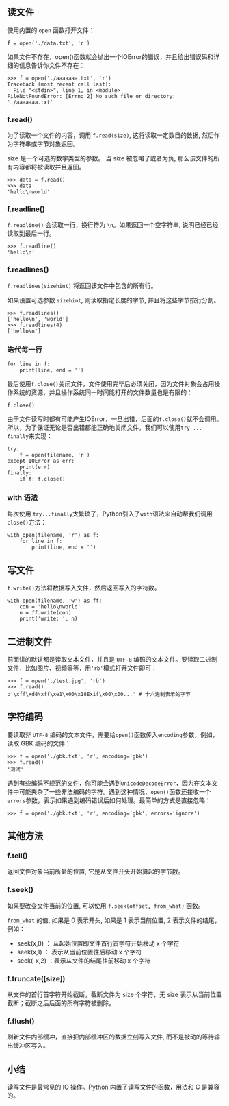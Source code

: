 ## 读文件

使用内置的 `open` 函数打开文件：

```
f = open('./data.txt', 'r')
```

如果文件不存在，open()函数就会抛出一个IOError的错误，并且给出错误码和详细的信息告诉你文件不存在：

```
>>> f = open('./aaaaaaa.txt', 'r')
Traceback (most recent call last):
  File "<stdin>", line 1, in <module>
FileNotFoundError: [Errno 2] No such file or directory: './aaaaaaa.txt'
```

### f.read() 

为了读取一个文件的内容，调用 `f.read(size)`, 这将读取一定数目的数据, 然后作为字符串或字节对象返回。

size 是一个可选的数字类型的参数。 当 size 被忽略了或者为负, 那么该文件的所有内容都将被读取并且返回。

```
>>> data = f.read()
>>> data
'hello\nworld'
```

### f.readline()

`f.readline()` 会读取一行，换行符为 `\n`。如果返回一个空字符串, 说明已经已经读取到最后一行。

```
>>> f.readline()
'hello\n'
```

### f.readlines()

`f.readlines(sizehint)` 将返回该文件中包含的所有行。

如果设置可选参数 `sizehint`, 则读取指定长度的字节, 并且将这些字节按行分割。

```
>>> f.readlines()
['hello\n', 'world']
>>> f.readlines(4)
['hello\n']
```

### 迭代每一行

```
for line in f:
    print(line, end = '')
```

最后使用`f.close()`关闭文件，文件使用完毕后必须关闭，因为文件对象会占用操作系统的资源，并且操作系统同一时间能打开的文件数量也是有限的：

```
f.close()
```

由于文件读写时都有可能产生IOError，一旦出错，后面的`f.close()`就不会调用。所以，为了保证无论是否出错都能正确地关闭文件，我们可以使用`try ... finally`来实现：

```
try:
    f = open(filename, 'r')
except IOError as err:
    print(err)
finally:
    if f: f.close()
```

### with 语法

每次使用 `try...finally`太繁琐了，Python引入了`with`语法来自动帮我们调用`close()`方法：

```
with open(filename, 'r') as f:
    for line in f:
        print(line, end = '')
```

## 写文件

`f.write()`方法将数据写入文件，然后返回写入的字符数。

```
with open(filename, 'w') as ff:
    con = 'hello\nworld'
    n = ff.write(con)
    print('write: ', n)
```

## 二进制文件

前面讲的默认都是读取文本文件，并且是 `UTF-8` 编码的文本文件。要读取二进制文件，比如图片、视频等等，用`'rb'`模式打开文件即可：

```
>>> f = open('./test.jpg', 'rb')
>>> f.read()
b'\xff\xd8\xff\xe1\x00\x18Exif\x00\x00...' # 十六进制表示的字节
```

## 字符编码

要读取非 `UTF-8` 编码的文本文件，需要给`open()`函数传入`encoding`参数，例如，读取 GBK 编码的文件：

```
>>> f = open('./gbk.txt', 'r', encoding='gbk')
>>> f.read()
'测试'
```

遇到有些编码不规范的文件，你可能会遇到`UnicodeDecodeError`，因为在文本文件中可能夹杂了一些非法编码的字符。遇到这种情况，`open()`函数还接收一个`errors`参数，表示如果遇到编码错误后如何处理。最简单的方式是直接忽略：

```
>>> f = open('./gbk.txt', 'r', encoding='gbk', errors='ignore')
```

## 其他方法

### f.tell()

返回文件对象当前所处的位置, 它是从文件开头开始算起的字节数。

### f.seek()

如果要改变文件当前的位置, 可以使用 `f.seek(offset, from_what)` 函数。

`from_what` 的值, 如果是 0 表示开头, 如果是 1 表示当前位置, 2 表示文件的结尾，例如：

- seek(x,0) ： 从起始位置即文件首行首字符开始移动 x 个字符
- seek(x,1) ： 表示从当前位置往后移动 x 个字符
- seek(-x,2) ：表示从文件的结尾往前移动 x 个字符

### f.truncate([size])

从文件的首行首字符开始截断，截断文件为 size 个字符，无 size 表示从当前位置截断；截断之后后面的所有字符被删除。

### f.flush()

刷新文件内部缓冲，直接把内部缓冲区的数据立刻写入文件, 而不是被动的等待输出缓冲区写入。

## 小结

读写文件是最常见的 IO 操作。Python 内置了读写文件的函数，用法和 C 是兼容的。
